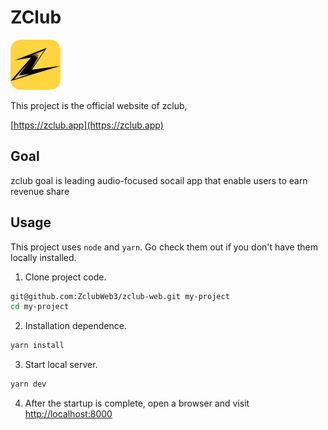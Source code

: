 # ZClub

![zclub](./public/logo_small.png)

This project is the official website of zclub,

[https://zclub.app](https://zclub.app)

## Goal

zclub goal is leading audio-focused socail app that enable users to earn revenue share

## Usage

This project uses `node` and `yarn`. Go check them out if you don't have them locally installed.

1. Clone project code.

```sh
git@github.com:ZclubWeb3/zclub-web.git my-project
cd my-project
```

2. Installation dependence.

```sh
yarn install
```

3. Start local server.

```sh
yarn dev
```

4. After the startup is complete, open a browser and visit [http://localhost:8000](http://localhost:8000)